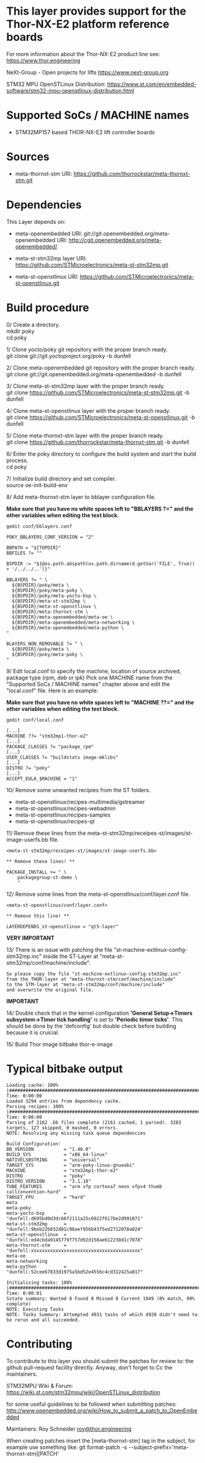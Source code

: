 This layer provides support for the Thor-NX-E2 platform reference boards
========================================================================

For more information about the Thor-NX-E2 product line see:
https://www.thor.engineering

NeXt-Group - Open projects for lifts
https://www.next-group.org

STM32 MPU OpenSTLinux Distribution:
https://www.st.com/en/embedded-software/stm32-mpu-openstlinux-distribution.html


Supported SoCs / MACHINE names
==============================
- STM32MP157 based THOR-NX-E2 lift controller boards


Sources
=======
- meta-thornxt-stm
URI: https://github.com/thorrockstar/meta-thornxt-stm.git


Dependencies
============
This Layer depends on:

- meta-openembedded
URI: git://git.openembedded.org/meta-openembedded
URI: http://cgit.openembedded.org/meta-openembedded/

- meta-st-stm32mp layer
URI: https://github.com/STMicroelectronics/meta-st-stm32mp.git

- meta-st-openstlinux
URI: https://github.com/STMicroelectronics/meta-st-openstlinux.git

Build procedure
===============

0/ Create a directory.  
    mkdir poky  
    cd poky

1/ Clone yocto/poky git repository with the proper branch ready.  
    git clone git://git.yoctoproject.org/poky -b dunfell

2/ Clone meta-openembedded git repository with the proper branch ready.  
    git clone git://git.openembedded.org/meta-openembedded -b dunfell

3/ Clone meta-st-stm32mp layer with the proper branch ready.  
    git clone https://github.com/STMicroelectronics/meta-st-stm32mp.git -b dunfell

4/ Clone meta-st-openstlinux layer with the proper branch ready.  
    git clone https://github.com/STMicroelectronics/meta-st-openstlinux.git -b dunfell

5/ Clone meta-thornxt-stm layer with the proper branch ready.  
    git clone https://github.com/thorrockstar/meta-thornxt-stm.git -b dunfell

6/ Enter the poky directory to configure the build system and start the build process.  
   cd poky

7/ Initialize build directory and set compiler.  
    source oe-init-build-env

8/ Add meta-thornxt-stm layer to bblayer configuration file.

**Make sure that you have no white spaces left to "BBLAYERS ?=" and the other variables when editing the text block.**

    gedit conf/bblayers.conf

    POKY_BBLAYERS_CONF_VERSION = "2"

    BBPATH = "${TOPDIR}"
    BBFILES ?= ""

    BSPDIR := "${@os.path.abspath(os.path.dirname(d.getVar('FILE', True)) + '/../../..')}"

    BBLAYERS ?= " \
      ${BSPDIR}/poky/meta \
      ${BSPDIR}/poky/meta-poky \
      ${BSPDIR}/poky/meta-yocto-bsp \
      ${BSPDIR}/meta-st-stm32mp \
      ${BSPDIR}/meta-st-openstlinux \
      ${BSPDIR}/meta-thornxt-stm \
      ${BSPDIR}/meta-openembedded/meta-oe \
      ${BSPDIR}/meta-openembedded/meta-networking \
      ${BSPDIR}/meta-openembedded/meta-python \
    "

    BLAYERS_NON_REMOVABLE ?= " \
      ${BSPDIR}/poky/meta \
      ${BSPDIR}/poky/meta-poky \
    "

9/ Edit local.conf to specify the machine, location of source archived, package type (rpm, deb or ipk)
Pick one MACHINE name from the "Supported SoCs / MACHINE names" chapter above
and edit the "local.conf" file. Here is an example:  

**Make sure that you have no white spaces left to "MACHINE ??=" and the other variables when editing the text block.**

    gedit conf/local.conf

    [...]
    MACHINE ??= "stm32mp1-thor-e2"
    [...]
    PACKAGE_CLASSES ?= "package_rpm"
    [...]
    USER_CLASSES ?= "buildstats image-mklibs"
    [...]
    DISTRO ?= "poky"
    [...]
    ACCEPT_EULA_$MACHINE = "1"

10/ Remove some unwanted recipies from the ST folders.

* meta-st-openstlinux/recipes-multimedia/gstreamer
* meta-st-openstlinux/recipes-webadmin
* meta-st-openstlinux/recipes-samples
* meta-st-openstlinux/recipes-qt

11/ Remove these lines from the meta-st-stm32mp/receipes-st/images/st-image-userfs.bb file.

    <meta-st-stm32mp/receipes-st/images/st-image-userfs.bb>

    ** Remove these lines! **

    PACKAGE_INSTALL += " \
        packagegroup-st-demo \
        "

12/ Remove some lines from the meta-st-openstlinux/conf/layer.conf file.

    <meta-st-openstlinux/conf/layer.conf>

    ** Remove this line! **

    LAYERDEPENDS_st-openstlinux = "qt5-layer"

**VERY IMPORTANT**

13/ There is an issue with patching the file "st-machine-extlinux-config-stm32mp.inc" inside the ST-Layer at "meta-st-stm32mp/conf/machine/include".

    So please copy the file "st-machine-extlinux-config-stm32mp.inc"
    from the THOR-layer at "meta-thornxt-stm/conf/machine/include"
    to the STM-layer at "meta-st-stm32mp/conf/machine/include"
    and overwrite the original file.

**IMPORTANT**

14/ Double check that in the kernel configuration **'General Setup->Timers subsystem->Timer tick handling'** is set to **'Periodic timer ticks'**. This should be done by the 'defconfig' but double check before building because it is cruicial.

15/ Build Thor image
    bitbake thor-e-image

Typical bitbake output
======================
    Loading cache: 100% |###########################################################################################| Time: 0:00:00
    Loaded 3294 entries from dependency cache.
    Parsing recipes: 100% |#########################################################################################| Time: 0:00:00
    Parsing of 2162 .bb files complete (2161 cached, 1 parsed). 3283 targets, 127 skipped, 0 masked, 0 errors.
    NOTE: Resolving any missing task queue dependencies

    Build Configuration:
    BB_VERSION           = "1.46.0"
    BUILD_SYS            = "x86_64-linux"
    NATIVELSBSTRING      = "universal"
    TARGET_SYS           = "arm-poky-linux-gnueabi"
    MACHINE              = "stm32mp1-thor-e2"
    DISTRO               = "poky"
    DISTRO_VERSION       = "3.1.18"
    TUNE_FEATURES        = "arm vfp cortexa7 neon vfpv4 thumb callconvention-hard"
    TARGET_FPU           = "hard"
    meta                 
    meta-poky            
    meta-yocto-bsp       = "dunfell:d695bd0d3dc66f2111a25c6922f617be2d991071"
    meta-st-stm32mp      = "dunfell:9beb22b032d01c98aef956b43f5ed2712078a024"
    meta-st-openstlinux  = "dunfell:ed4cbda9145779f757d92d158ae612238d1c7078"
    meta-thornxt-stm     = "dunfell:xxxxxxxxxxxxxxxxxxxxxxxxxxxxxxxxxxxxxxxx"
    meta-oe              
    meta-networking      
    meta-python          = "dunfell:52cee67833d1975a5bd52e4556c4cd312425a017"

    Initialising tasks: 100%     |#############################################################################################| Time: 0:00:01
    Sstate summary: Wanted 8 Found 0 Missed 8 Current 1949 (0% match, 99% complete)
    NOTE: Executing Tasks
    NOTE: Tasks Summary: Attempted 4931 tasks of which 4920 didn't need to be rerun and all succeeded.


Contributing
============
To contribute to this layer you should submit the patches for review to:
the github pull-request facility directly. Anyway, don't forget to
Cc the maintainers.

STM32MPU Wiki & Forum:
https://wiki.st.com/stm32mpu/wiki/OpenSTLinux_distribution

for some useful guidelines to be followed when submitting patches:
http://www.openembedded.org/wiki/How_to_submit_a_patch_to_OpenEmbedded

Maintainers:
Roy Schneider <roy@thor.engineering>

When creating patches insert the [meta-thornxt-stm] tag in the subject, for example
use something like:
git format-patch -s --subject-prefix='meta-thornxt-stm][PATCH' <origin>
